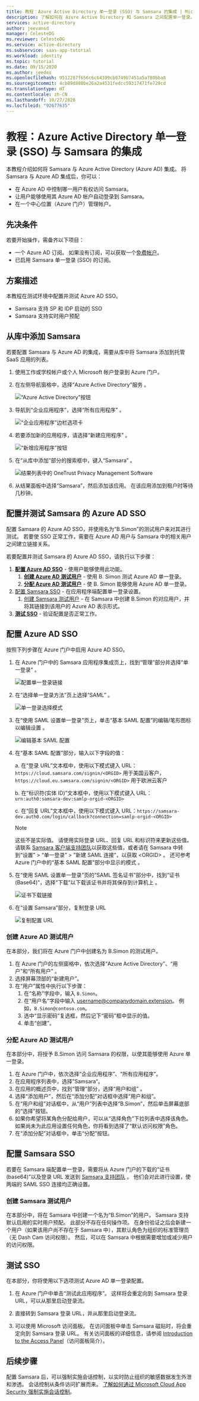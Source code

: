 ```yaml
---
title: 教程：Azure Active Directory 单一登录 (SSO) 与 Samsara 的集成 | Microsoft Docs
description: 了解如何在 Azure Active Directory 和 Samsara 之间配置单一登录。
services: active-directory
author: jeevansd
manager: CelesteDG
ms.reviewer: CelesteDG
ms.service: active-directory
ms.subservice: saas-app-tutorial
ms.workload: identity
ms.topic: tutorial
ms.date: 09/15/2020
ms.author: jeedes
ms.openlocfilehash: 9512287f656c6c64399cb8749b7451a5a780bba8
ms.sourcegitcommit: 4cb89d880be26a2a4531fedcc59317471fe729cd
ms.translationtype: HT
ms.contentlocale: zh-CN
ms.lasthandoff: 10/27/2020
ms.locfileid: "92677635"
---
```

# <a name="tutorial-azure-active-directory-single-sign-on-sso-integration-with-samsara"></a>教程：Azure Active Directory 单一登录 (SSO) 与 Samsara 的集成

本教程介绍如何将 Samsara 与 Azure Active Directory (Azure AD) 集成。 将 Samsara 与 Azure AD 集成后，你可以：

* 在 Azure AD 中控制哪一用户有权访问 Samsara。
* 让用户能够使用其 Azure AD 帐户自动登录到 Samsara。
* 在一个中心位置（Azure 门户）管理帐户。

## <a name="prerequisites"></a>先决条件

若要开始操作，需备齐以下项目：

* 一个 Azure AD 订阅。 如果没有订阅，可以获取一个[免费帐户](https://azure.microsoft.com/free/)。
* 已启用 Samsara 单一登录 (SSO) 的订阅。

## <a name="scenario-description"></a>方案描述

本教程在测试环境中配置并测试 Azure AD SSO。

* Samsara 支持 SP 和 IDP 启动的 SSO 
* Samsara 支持实时用户预配

## <a name="adding-samsara-from-the-gallery"></a>从库中添加 Samsara

若要配置 Samsara 与 Azure AD 的集成，需要从库中将 Samsara 添加到托管 SaaS 应用的列表。

1. 使用工作或学校帐户或个人 Microsoft 帐户登录到 Azure 门户。
1. 在左侧导航窗格中，选择“Azure Active Directory”服务  。

    ![“Azure Active Directory”按钮](common/select-azuread.png)
    
1. 导航到“企业应用程序”，选择“所有应用程序”   。

    ![“企业应用程序”边栏选项卡](common/enterprise-applications.png)

1. 若要添加新的应用程序，请选择“新建应用程序”  。

    ![“新增应用程序”按钮](common/add-new-app.png)

1. 在“从库中添加”部分的搜索框中，键入“Samsara” 。

     ![结果列表中的 OneTrust Privacy Management Software](common/search-new-app.png)

1. 从结果面板中选择“Samsara”，然后添加该应用。 在该应用添加到租户时等待几秒钟。


## <a name="configure-and-test-azure-ad-sso-for-samsara"></a>配置并测试 Samsara 的 Azure AD SSO

配置 Samsara 的 Azure AD SSO，并使用名为“B.Simon”的测试用户来对其进行测试。 若要使 SSO 正常工作，需要在 Azure AD 用户与 Samsara 中的相关用户之间建立链接关系。

若要配置并测试 Samsara 的 Azure AD SSO，请执行以下步骤：

1. **[配置 Azure AD SSO](#configure-azure-ad-sso)** - 使用户能够使用此功能。
    1. **[创建 Azure AD 测试用户](#create-an-azure-ad-test-user)** - 使用 B. Simon 测试 Azure AD 单一登录。
    1. **[分配 Azure AD 测试用户](#assign-the-azure-ad-test-user)** - 使 B. Simon 能够使用 Azure AD 单一登录。
1. [配置 Samsara SSO](#configure-samsara-sso) - 在应用程序端配置单一登录设置。
    1. [创建 Samsara 测试用户](#create-samsara-test-user) - 在 Samsara 中创建 B.Simon 的对应用户，并将其链接到该用户的 Azure AD 表示形式。
1. **[测试 SSO](#test-sso)** - 验证配置是否正常工作。

## <a name="configure-azure-ad-sso"></a>配置 Azure AD SSO

按照下列步骤在 Azure 门户中启用 Azure AD SSO。

1. 在 Azure 门户中的 Samsara 应用程序集成页上，找到“管理”部分并选择“单一登录”  。

    ![配置单一登录链接](common/select-sso.png)

1. 在“选择单一登录方法”页上选择“SAML” 。

    ![单一登录选择模式](common/select-saml-option.png)

1. 在“使用 SAML 设置单一登录”页上，单击“基本 SAML 配置”的编辑/笔形图标以编辑设置 。

   ![编辑基本 SAML 配置](common/edit-urls.png)

1. 在“基本 SAML 配置”部分，输入以下字段的值：

    a. 在“登录 URL”文本框中，使用以下模式键入 URL：`https://cloud.samsara.com/signin/<ORGID>` 用于美国云客户，`https://cloud.eu.samsara.com/signin/<ORGID>` 用于欧洲云客户

    b. 在“标识符(实体 ID)”文本框中，使用以下模式键入 URL：`urn:auth0:samsara-dev:samlp-orgid-<ORGID>`

    c. 在“回复 URL”文本框中，使用以下模式键入 URL：`https://samsara-dev.auth0.com/login/callback?connection=samlp-orgid-<ORGID>`

    > [!NOTE]
    > 这些不是实际值。 请使用实际登录 URL、回复 URL 和标识符来更新这些值。 请联系 [Samsara 客户端支持团队](mailto:support@samsara.com)以获取这些值，或者请在 Samsara 中转到“设置” > “单一登录” > ”新建 SAML 连接”，以获取 \<ORGID\>  。 还可参考 Azure 门户中的“基本 SAML 配置”部分中显示的模式  。

1. 在“使用 SAML 设置单一登录”页的“SAML 签名证书”部分中，找到“证书(Base64)”，选择“下载”以下载该证书并将其保存到计算机上     。

    ![证书下载链接](common/certificatebase64.png)

1. 在“设置 Samsara”部分，复制登录 URL 

    ![复制配置 URL](common/copy-configuration-urls.png)
    
### <a name="create-an-azure-ad-test-user"></a>创建 Azure AD 测试用户

在本部分，我们将在 Azure 门户中创建名为 B.Simon 的测试用户。

1. 在 Azure 门户的左侧窗格中，依次选择“Azure Active Directory”、“用户”和“所有用户”  。
1. 选择屏幕顶部的“新建用户”。
1. 在“用户”属性中执行以下步骤：
   1. 在“名称”字段中，输入 `B.Simon`。  
   1. 在“用户名”字段中输入 username@companydomain.extension。 例如，`B.Simon@contoso.com`。
   1. 选中“显示密码”复选框，然后记下“密码”框中显示的值。
   1. 单击“创建”。

### <a name="assign-the-azure-ad-test-user"></a>分配 Azure AD 测试用户

在本部分中，将授予 B.Simon 访问 Samsara 的权限，以使其能够使用 Azure 单一登录。

1. 在 Azure 门户中，依次选择“企业应用程序”、“所有应用程序”。  
1. 在应用程序列表中，选择”Samsara“。
1. 在应用的概述页中，找到“管理”部分，选择“用户和组” 。
1. 选择“添加用户”，然后在“添加分配”对话框中选择“用户和组”。
1. 在“用户和组”对话框中，从“用户”列表中选择“B.Simon”，然后单击屏幕底部的“选择”按钮。
1. 如果你希望将某角色分配给用户，可以从“选择角色”下拉列表中选择该角色。 如果尚未为此应用设置任何角色，你将看到选择了“默认访问权限”角色。
1. 在“添加分配”对话框中，单击“分配”按钮。

## <a name="configure-samsara-sso"></a>配置 Samsara SSO

若要在 Samsara 端配置单一登录，需要将从 Azure 门户的下载的“证书(base64)”以及登录 URL 发送到 [Samsara 支持团队](mailto:support@samsara.com)  。 他们会对此进行设置，使两端的 SAML SSO 连接均正确设置。

### <a name="create-samsara-test-user"></a>创建 Samsara 测试用户

在本部分中，将在 Samsara 中创建一个名为“B.Simon”的用户。 Samsara 支持默认启用的实时用户预配。 此部分不存在任何操作项。 在身份验证之后会新建一个用户（如果该用户尚不存在于 Samsara 中），其默认角色为组织的标准管理员（无 Dash Cam 访问权限）。 然后，可以在 Samsara 中根据需要增加或减少用户的访问权限。

## <a name="test-sso"></a>测试 SSO 

在本部分，你将使用以下选项测试 Azure AD 单一登录配置。 

1. 在 Azure 门户中单击“测试此应用程序”。 这样将会重定向到 Samsara 登录 URL，可以从那里启动登录流。 

2. 直接转到 Samsara 登录 URL，并从那里启动登录流。

3. 可以使用 Microsoft 访问面板。 在访问面板中单击 Samsara 磁贴时，将会重定向到 Samsara 登录 URL。 有关访问面板的详细信息，请参阅 [Introduction to the Access Panel](../user-help/my-apps-portal-end-user-access.md)（访问面板简介）。


## <a name="next-steps"></a>后续步骤

配置 Samsara 后，可以强制实施会话控制，以实时防止组织的敏感数据发生外泄和渗透。 会话控制从条件访问扩展而来。 [了解如何通过 Microsoft Cloud App Security 强制实施会话控制](/cloud-app-security/proxy-deployment-any-app)。